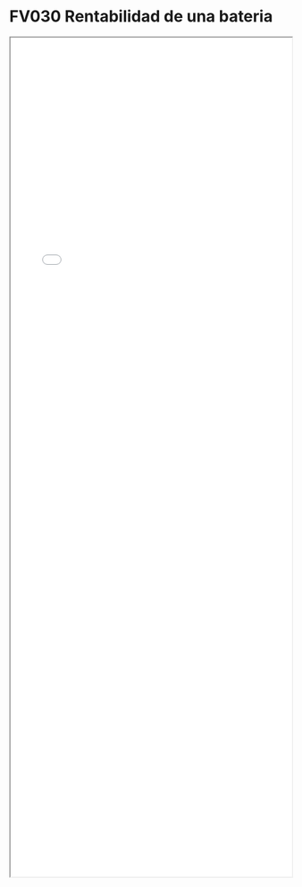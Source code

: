 
# FV030 Rentabilidad de una bateria

<iframe src="../FV030 Rentabilidad de una bateria.pdf" width="100%" height="1500px"></iframe>

